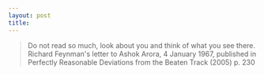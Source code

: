```yaml
---
layout: post
title: 
---
```


> Do not read so much, look about you and think of what you see there.
Richard Feynman's letter to Ashok Arora, 4 January 1967, published in Perfectly Reasonable Deviations from the Beaten Track (2005) p. 230
